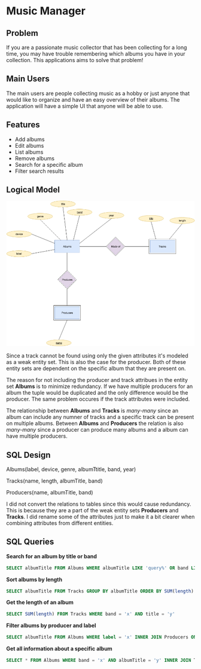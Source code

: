 # Music Manager

## Problem

If you are a passionate music collector that has been collecting for a long time, you may have trouble remembering which albums you have in your collection. This applications aims to solve that problem!

## Main Users

The main users are people collecting music as a hobby or just anyone that would like to organize and have an easy overview of their albums. The application will have a simple UI that anyone will be able to use.

## Features

- Add albums
- Edit albums
- List albums
- Remove albums
- Search for a specific album
- Filter search results

## Logical Model

![Logical model](/diagrams/logical-model.png)

Since a track cannot be found using only the given attributes it's modeled as a weak entity set. This is also the case for the producer. Both of these entity sets are dependent on the specific album that they are present on.

The reason for not including the producer and track attribues in the entity set **Albums** is to minimize redundancy. If we have multiple producers for an album the tuple would be duplicated and the only difference would be the producer. The same problem occures if the track attributes were included.

The relationship between **Albums** and **Tracks** is _many-many_ since an album can include any numner of tracks and a specific track can be present on multiple albums. Between **Albums** and **Producers** the relation is also _many-many_ since a producer can produce many albums and a album can have multiple producers.

## SQL Design

Albums(label, device, genre, albumTtitle, band, year)

Tracks(name, length, albumTitle, band)

Producers(name, albumTitle, band)

I did not convert the relations to tables since this would cause redundancy. This is because they are a part of the weak entity sets **Producers** and **Tracks**. I did rename some of the attributes just to make it a bit clearer when combining attributes from different entities.

## SQL Queries

**Search for an album by title or band**

```sql
SELECT albumTitle FROM Albums WHERE albumTitle LIKE 'query%' OR band LIKE 'query%'
```

**Sort albums by length**

```sql
SELECT albumTitle FROM Tracks GROUP BY albumTitle ORDER BY SUM(length)
```

**Get the length of an album**

```sql
SELECT SUM(length) FROM Tracks WHERE band = 'x' AND title = 'y'
```

**Filter albums by producer and label**

```sql
SELECT albumTitle FROM Albums WHERE label = 'x' INNER JOIN Producers ON Producers.albumTitle = Albums.albumTitle
```

**Get all information about a specific album**

```sql
SELECT * FROM Albums WHERE band = 'x' AND albumTitle = 'y' INNER JOIN Tracks ON Tracks.albumTitle = Albums.albumTitle AND Tracks.band = Albums.band INNER JOIN Producers ON Producers.albumTitle = Albums.albumTitle AND Producers.band = Albums.band
```
